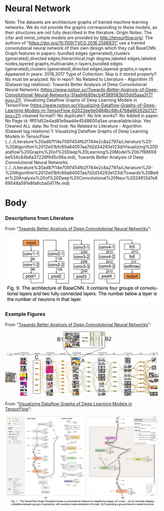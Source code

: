 # Neural Network

Note: The datasets are architecture graphs of trained machine learning networks. We do not provide the graphs corresponding to these models, as their structures are not fully described in the literature.
Origin Notes: The cifar and mnist_simple models are provided by http://tensorflow.org/. The authors of “https://doi.org/10.1109/TVCG.2016.2598831” use a trained convolutional neural network of their own design which they call BaseCNN.
Graph features in papers: bundled edges (generated),clusters (generated),directed edges,hierarchical,high degree,labeled edges,labeled nodes,layered graphs,multivariate,n-layers,bundled edges (generated),clusters (generated),directed edges,layered graphs,n-layers
Appeared in years: 2018,2017
Type of Collection: Skip
is it stored properly?: No
must be analyzed: No
In repo?: No
Related to Literature - Algorithm (1) (Dataset tag relations): Towards Better Analysis of Deep Convolutional Neural Networks (https://www.notion.so/Towards-Better-Analysis-of-Deep-Convolutional-Neural-Networks-5faa94b80ecb4f389583b05dd5aaa317?pvs=21), Visualizing Dataflow Graphs of Deep Learning Models in TensorFlow (https://www.notion.so/Visualizing-Dataflow-Graphs-of-Deep-Learning-Models-in-TensorFlow-b2022ee0e0464bc68c47b8a86262b212?pvs=21)
cleaned format?: No
duplicate?: No
link works?: No
Added in paper: No
Page id: fff01d52e4ad81e9aad4e4548600a5ae
unavailable/skip: Yes
Cleaned ALL data: No
first look: No
Related to Literature - Algorithm (Dataset tag relations) 1: Visualizing Dataflow Graphs of Deep Learning Models in TensorFlow (../../Literature%20ad87f14e7097454fb2f784e2c8a2797a/Literature%20-%20Algorithm%2012e01bfc60a84007aa7d2d34293e123d/Visualizing%20Dataflow%20Graphs%20of%20Deep%20Learning%20Model%20b7f88659be534c84b6a37226f945c66a.md), Towards Better Analysis of Deep Convolutional Neural Networks (../../Literature%20ad87f14e7097454fb2f784e2c8a2797a/Literature%20-%20Algorithm%2012e01bfc60a84007aa7d2d34293e123d/Towards%20Better%20Analysis%20of%20Deep%20Convolutional%20Neur%2024912d7e869548a591e8fa8cba0417fe.md)

# Body

### Descriptions from Literature

From “[Towards Better Analysis of Deep Convolutional Neural Networks](https://doi.org/10.1109/TVCG.2016.2598831)”:

![Screen Shot 2023-08-17 at 3.07.46 PM.png](../../../Benchmark%20datasets%2064e0439269f9497799025562a4087ce1/Neural%20Network%20badcd1335be24b1e8acee792794d84a4/Screen_Shot_2023-08-17_at_3.07.46_PM.png)

### Example Figures

From “[Towards Better Analysis of Deep Convolutional Neural Networks](https://doi.org/10.1109/TVCG.2016.2598831)”:

![Untitled](../../../Benchmark%20datasets%2064e0439269f9497799025562a4087ce1/Neural%20Network%20badcd1335be24b1e8acee792794d84a4/Untitled.png)

From “[Visualizing Dataflow Graphs of Deep Learning Models in TensorFlow](https://doi.org/10.1109/TVCG.2017.2744878)”:

![Screen Shot 2023-08-17 at 3.04.44 PM.png](../../../Benchmark%20datasets%2064e0439269f9497799025562a4087ce1/Neural%20Network%20badcd1335be24b1e8acee792794d84a4/Screen_Shot_2023-08-17_at_3.04.44_PM.png)